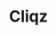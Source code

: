 ---
codehost: https://github.com/https://github.com/cliqz-oss
facebook: https://facebook.com/cliqzde
instagram: https://instagram.com/cliqzbrowser
linkedin: https://linkedin.com/company/cliqz-gmbh
logohandle: cliqz
sort: cliqz
title: Cliqz
twitter: https://x.com/cliqz
website: https://cliqz.com/en/
---